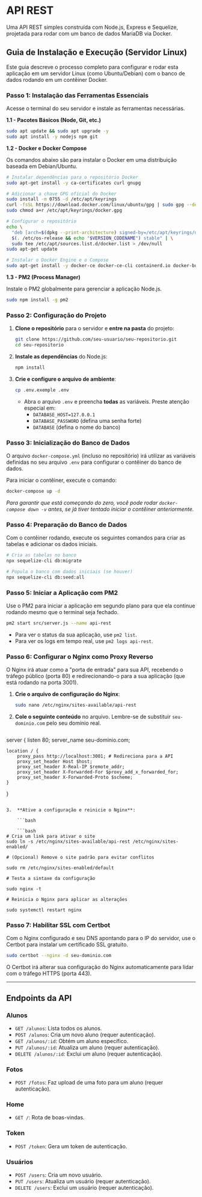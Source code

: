 # API REST

Uma API REST simples construída com Node.js, Express e Sequelize, projetada para rodar com um banco de dados MariaDB via Docker.

## Guia de Instalação e Execução (Servidor Linux)

Este guia descreve o processo completo para configurar e rodar esta aplicação em um servidor Linux (como Ubuntu/Debian) com o banco de dados rodando em um contêiner Docker.

### Passo 1: Instalação das Ferramentas Essenciais

Acesse o terminal do seu servidor e instale as ferramentas necessárias.

**1.1 - Pacotes Básicos (Node, Git, etc.)**

```bash
sudo apt update && sudo apt upgrade -y
sudo apt install -y nodejs npm git
```

**1.2 - Docker e Docker Compose**

Os comandos abaixo são para instalar o Docker em uma distribuição baseada em Debian/Ubuntu.

```bash
# Instalar dependências para o repositório Docker
sudo apt-get install -y ca-certificates curl gnupg

# Adicionar a chave GPG oficial do Docker
sudo install -m 0755 -d /etc/apt/keyrings
curl -fsSL https://download.docker.com/linux/ubuntu/gpg | sudo gpg --dearmor -o /etc/apt/keyrings/docker.gpg
sudo chmod a+r /etc/apt/keyrings/docker.gpg

# Configurar o repositório
echo \
  "deb [arch=$(dpkg --print-architecture) signed-by=/etc/apt/keyrings/docker.gpg] https://download.docker.com/linux/ubuntu \
  $(. /etc/os-release && echo "$VERSION_CODENAME") stable" | \
  sudo tee /etc/apt/sources.list.d/docker.list > /dev/null
sudo apt-get update

# Instalar o Docker Engine e o Compose
sudo apt-get install -y docker-ce docker-ce-cli containerd.io docker-buildx-plugin docker-compose-plugin
```

**1.3 - PM2 (Process Manager)**

Instale o PM2 globalmente para gerenciar a aplicação Node.js.

```bash
sudo npm install -g pm2
```

### Passo 2: Configuração do Projeto

1. **Clone o repositório** para o servidor e **entre na pasta** do projeto:

   ```bash
   git clone https://github.com/seu-usuario/seu-repositorio.git
   cd seu-repositorio
   ```

2. **Instale as dependências** do Node.js:

   ```bash
   npm install
   ```

3. **Crie e configure o arquivo de ambiente**:

   ```bash
   cp .env.exemple .env
   ```

   - Abra o arquivo `.env` e preencha **todas** as variáveis. Preste atenção especial em:
     - `DATABASE_HOST=127.0.0.1`
     - `DATABASE_PASSWORD` (defina uma senha forte)
     - `DATABASE` (defina o nome do banco)

### Passo 3: Inicialização do Banco de Dados

O arquivo `docker-compose.yml` (incluso no repositório) irá utilizar as variáveis definidas no seu arquivo `.env` para configurar o contêiner do banco de dados.

Para iniciar o contêiner, execute o comando:

```bash
docker-compose up -d
```

_Para garantir que está começando do zero, você pode rodar `docker-compose down -v` antes, se já tiver tentado iniciar o contêiner anteriormente._

### Passo 4: Preparação do Banco de Dados

Com o contêiner rodando, execute os seguintes comandos para criar as tabelas e adicionar os dados iniciais.

```bash
# Cria as tabelas no banco
npx sequelize-cli db:migrate

# Popula o banco com dados iniciais (se houver)
npx sequelize-cli db:seed:all
```

### Passo 5: Iniciar a Aplicação com PM2

Use o PM2 para iniciar a aplicação em segundo plano para que ela continue rodando mesmo que o terminal seja fechado.

```bash
pm2 start src/server.js --name api-rest
```

- Para ver o status da sua aplicação, use `pm2 list`.
- Para ver os logs em tempo real, use `pm2 logs api-rest`.

### Passo 6: Configurar o Nginx como Proxy Reverso

O Nginx irá atuar como a "porta de entrada" para sua API, recebendo o tráfego público (porta 80) e redirecionando-o para a sua aplicação (que está rodando na porta 3001).

1. **Crie o arquivo de configuração do Nginx**:

   ```bash
   sudo nano /etc/nginx/sites-available/api-rest
   ```

2. **Cole o seguinte conteúdo** no arquivo. Lembre-se de substituir `seu-dominio.com` pelo seu domínio real.

   ```nginx

   ```

server {
listen 80;
server_name seu-dominio.com;

    location / {
        proxy_pass http://localhost:3001; # Redireciona para a API
        proxy_set_header Host $host;
        proxy_set_header X-Real-IP $remote_addr;
        proxy_set_header X-Forwarded-For $proxy_add_x_forwarded_for;
        proxy_set_header X-Forwarded-Proto $scheme;
    }

}

````

3.  **Ative a configuração e reinicie o Nginx**:

    ```bash

    ```bash
# Cria um link para ativar o site
sudo ln -s /etc/nginx/sites-available/api-rest /etc/nginx/sites-enabled/

# (Opcional) Remove o site padrão para evitar conflitos

sudo rm /etc/nginx/sites-enabled/default

# Testa a sintaxe da configuração

sudo nginx -t

# Reinicia o Nginx para aplicar as alterações

sudo systemctl restart nginx
````

### Passo 7: Habilitar SSL com Certbot

Com o Nginx configurado e seu DNS apontando para o IP do servidor, use o Certbot para instalar um certificado SSL gratuito.

```bash
sudo certbot --nginx -d seu-dominio.com
```

O Certbot irá alterar sua configuração do Nginx automaticamente para lidar com o tráfego HTTPS (porta 443).

---

## Endpoints da API

### Alunos

- `GET /alunos`: Lista todos os alunos.
- `POST /alunos`: Cria um novo aluno (requer autenticação).
- `GET /alunos/:id`: Obtém um aluno específico.
- `PUT /alunos/:id`: Atualiza um aluno (requer autenticação).
- `DELETE /alunos/:id`: Exclui um aluno (requer autenticação).

### Fotos

- `POST /fotos`: Faz upload de uma foto para um aluno (requer autenticação).

### Home

- `GET /`: Rota de boas-vindas.

### Token

- `POST /token`: Gera um token de autenticação.

### Usuários

- `POST /users`: Cria um novo usuário.
- `PUT /users`: Atualiza um usuário (requer autenticação).
- `DELETE /users`: Exclui um usuário (requer autenticação).

```

```
